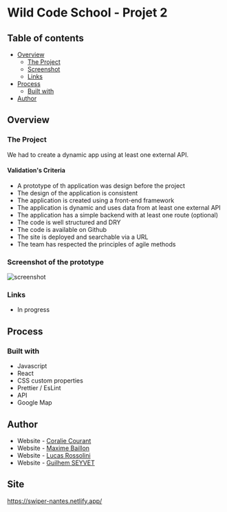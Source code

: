 # Wild Code School - Projet 2



## Table of contents

- [Overview](#overview)
  - [The Project](#the-project)
  - [Screenshot](#screenshot-of-the-prototype)
  - [Links](#links)
- [Process](#process)
  - [Built with](#built-with)  
- [Author](#author)


## Overview

### The Project

We had to create a dynamic app using at least one external API.

#### Validation's Criteria

- A prototype of th application was design before the project
- The design of the application is consistent
- The application is created using a front-end framework
- The application is dynamic and uses data from at least one external API
- The application has a simple backend with at least one route (optional)
- The code is well structured and DRY
- The code is available on Github
- The site is deployed and searchable via a URL
- The team has respected the principles of agile methods


### Screenshot of the prototype

![screenshot](swiper-index.png)


### Links

- In progress


## Process

### Built with

- Javascript
- React
- CSS custom properties
- Prettier / EsLint
- API
- Google Map


## Author

- Website - [Coralie Courant](https://www.linkedin.com/in/coralie-courant-517757160/)
- Website - [Maxime Baillon](https://www.github.com/maxime-baillon)
- Website - [Lucas Rossolini](https://www.linkedin.com/in/lucas-rossolini/)
- Website - [Guilhem SEYVET](https://www.linkedin.com/in/guilhem-seyvet/)

## Site

https://swiper-nantes.netlify.app/
